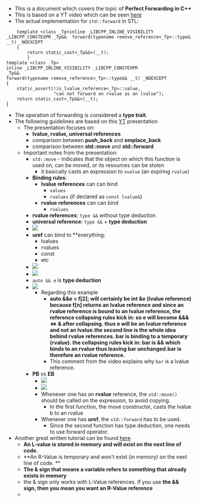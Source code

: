 - This is a document which covers the topic of **Perfect Forwarding in C++**
- This is based on a YT video which can be seen [here](https://www.youtube.com/watch?v=cRjBj7-VjY4)
- The actual implementation for `std::forward` in STL:

```
    template <class _Tp>inline _LIBCPP_INLINE_VISIBILITY _LIBCPP_CONSTEXPR _Tp&&  forward(typename remove_reference<_Tp>::type& __t) _NOEXCEPT
    {
        return static_cast<_Tp&&>(__t);
        }
template <class _Tp>
inline _LIBCPP_INLINE_VISIBILITY _LIBCPP_CONSTEXPR
_Tp&&
forward(typename remove_reference<_Tp>::type&& __t) _NOEXCEPT
{
    static_assert(!is_lvalue_reference<_Tp>::value,
                  "can not forward an rvalue as an lvalue");
    return static_cast<_Tp&&>(__t);
}
```

- The operation of forwarding is considered a **type trait**.
- The following guidelines are based on this [YT](https://www.youtube.com/watch?v=Fe0lypOO3x4&list=LLD8ArTGhWPeTeiLqVFxcDlg&index=6&t=0s) presentation
    - The presentation focuses on:
        - **lvalue, rvalue, universal references**
        - comparison between **push_back** and **emplace_back**
        - comparison between **std::move** and **std::forward**
    - Important notes from the presentation:
        - `std::move`  - indicates that the object on which this function is used on, can be moved, or its resources can be stolen
            - it basically casts an expression to `xvalue` (an expiring `rvalue`)
        - **Binding rules**:
            - **lvalue references** can can bind 
                - `values`
                - `rvalues` (if declared as `const lvalue&`)
            - **rvalue references** can can bind 
                - `rvalues`
        - **rvalue references**: `type &&` without type deduction
        - **universal reference**: `type &&` + **type deduction**
        - ![](https://firebasestorage.googleapis.com/v0/b/firescript-577a2.appspot.com/o/imgs%2Fapp%2Fbasavyr%2FNa_18HM2Cy.png?alt=media&token=9257fa1e-9026-4553-a75f-8c7680f3814e)
        - **uref** can bind to **everything: 
            - lvalues
            - rvalues
            - const
            - etc
        - ![](https://firebasestorage.googleapis.com/v0/b/firescript-577a2.appspot.com/o/imgs%2Fapp%2Fbasavyr%2Fp5tjthoPbg.png?alt=media&token=7a5ae1c5-fcf3-4ef3-826b-ed6ab70bf5c4)
        - ![](https://firebasestorage.googleapis.com/v0/b/firescript-577a2.appspot.com/o/imgs%2Fapp%2Fbasavyr%2Ftm9AL6oZUy.png?alt=media&token=66b392f0-6cad-4ef4-9c62-41daba5d30f5)
        - `auto && e` is **type deduction**
        - ![](https://firebasestorage.googleapis.com/v0/b/firescript-577a2.appspot.com/o/imgs%2Fapp%2Fbasavyr%2FFZiFoA6rcm.png?alt=media&token=0496a5d9-4f94-46d8-b37f-b1fee255413c)
            - Regarding this example
                - __auto &&e = f[2]; will certainly be int &e (lvalue reference) because f[n] returns an lvalue reference and since an rvalue reference is bound to an lvalue reference, the reference collapsing rules kick in: so e will become &&& <=> & after collapsing. thus e will be an lvalue reference and not an lvalue.the second line is the whole idea behind rvalue references. bar is binding to a temporary (rvalue). the collapsing rules kick in: bar is && which binds to an rvalue thus leaving bar unchanged.bar is therefore an rvalue reference.__
                - This comment from the video explains why `bar` is a lvalue reference.
        - **PB** vs **EB**
            - ![](https://firebasestorage.googleapis.com/v0/b/firescript-577a2.appspot.com/o/imgs%2Fapp%2Fbasavyr%2Fa4Cc83W_-v.png?alt=media&token=a2ee9f63-0a68-411d-834b-2aaf8f40cec2)
            - ![](https://firebasestorage.googleapis.com/v0/b/firescript-577a2.appspot.com/o/imgs%2Fapp%2Fbasavyr%2FtJuJ5mjhMk.png?alt=media&token=76f75c81-9115-47a7-b296-cb3af6a45ab9)
            - Whenever one has an **rvalue** reference, the `std::move()` should be called on the expression, to avoid copying.
                - In the first function, the move constructor, casts the lvalue b to an rvalue
            - Whenever one has **uref**, the `std::forward` has to be used.
                - Since the second function has type deduction, one needs to use forward operator.
- Another great written tutorial can be found [here](https://www.srcmake.com/home/move-semantics)
    - **An L-value is stored in memory and will exist on the next line of code.**
    - **An R-Value is temporary and won't exist (in memory) on the next line of code. **
    - **The & sign that means a variable refers to something that already exists in memory**
    - the & sign only works with L-Value references. If you use **the && sign, then you mean you want an R-Value reference**
    - 
